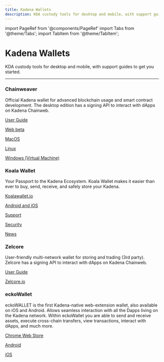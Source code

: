 ```yaml
---
title: Kadena Wallets
description: KDA custody tools for desktop and mobile, with support guides to get you started.
---
```


import PageRef from '@components/PageRef'
import Tabs from '@theme/Tabs';
import TabItem from '@theme/TabItem';

# Kadena Wallets

KDA custody tools for desktop and mobile, with support guides to get you started.

---

### Chainweaver

Official Kadena wallet for advanced blockchain usage and smart contract development.
The desktop edition has a signing API to interact with dApps on Kadena Chainweb.

[User Guide](/basics/chainweaver/chainweaver-user-guide)

[Web beta](https://chainweaver.kadena.network)

[MacOS](https://github.com/kadena-io/chainweaver/releases/download/v2.2.3/kadena-chainweaver-mac-2.2.3.0.zip)

[Linux](https://github.com/kadena-io/chainweaver/releases/download/v2.2.3/kadena-chainweaver-linux-2.2.3.0.deb)

[Windows (Virtual Machine)](https://github.com/kadena-io/chainweaver/releases/download/v2.2.3/kadena-chainweaver-vm.2.2.3.0.ova)

### Koala Wallet

Your Passport to the Kadena Ecosystem. 
Koala Wallet makes it easier than ever to buy, send, receive, and safely store your Kadena.

[Koalawallet.io](https://koalawallet.io)

[Android and iOS](https://koalawallet.io/download)

[Support](https://support.koalawallet.io/hc/en-us)

[Security](https://koalawallet.io/security)

[News](https://koalawallet.io/news)

### Zelcore

User-friendly multi-network wallet for storing and trading (3rd party).
Zelcore has a signing API to interact with dApps on Kadena Chainweb.

[User Guide](https://babening.io/zelcore-guide)

[Zelcore.io](https://zelcore.io)

### eckoWallet

eckoWALLET is the first Kadena-native web-extension wallet, also available on iOS and Android. Allows seamless interaction with all the Dapps living on the Kadena network.
Within eckoWallet you are able to send and receive assets, execute cross-chain transfers, view transactions, interact with dApps, and much more.

[Chrome Web Store](https://chrome.google.com/webstore/detail/eckowallet/bofddndhbegljegmpmnlbhcejofmjgbn)

[Android](https://play.google.com/store/apps/details?id=com.xwallet.mobile)

[iOS](https://apps.apple.com/us/app/x-wallet-by-kaddex/id1632056372)




